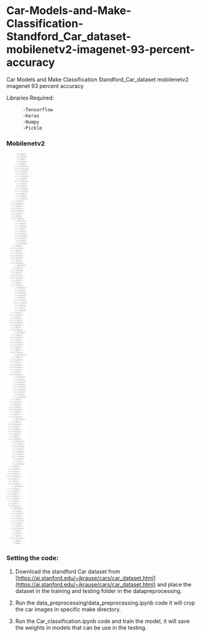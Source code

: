 # Car-Models-and-Make-Classification-Standford_Car_dataset-mobilenetv2-imagenet-93-percent-accuracy
Car Models and Make Classification Standford_Car_dataset mobilenetv2 imagenet 93 percent accuracy

Libraries Required:
        
          -Tensorflow
          -Keras
          -Numpy
          -Pickle

### Mobilenetv2
![model](model.png)


### Setting the code:

1. Download the standford Car dataset from [https://ai.stanford.edu/~jkrause/cars/car_dataset.html](https://ai.stanford.edu/~jkrause/cars/car_dataset.html) and place the dataset in the training and testing folder in the datapreprocessing.


2. Run the data_preprocessing/data_preprocessing.ipynb code it will crop the car images in specific make directory.


3. Run the Car_classification.ipynb code and train the model, it will save the weights in models that can be use in the testing.
